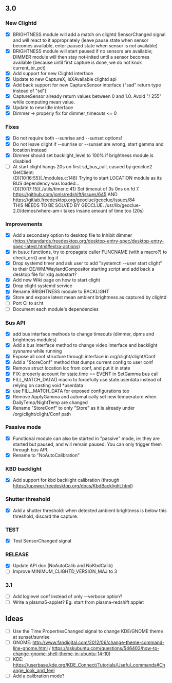 ## 3.0

### New Clightd
- [x] BRIGHTNESS module will add a match on clightd SensorChanged signal and will react to it appropriately (leave pause state when sensor becomes available, enter paused state when sensor is not available)
- [x] BRIGHTNESS module will start paused if no sensors are available; DIMMER module will then stay not-inited until a sensor becomes available (because until first capture is done, we do not knok current_br_pct)
- [x] Add support for new Clightd interface
- [x] Update to new CaptureX, IsXAvailable clightd api
- [x] Add back support for new CaptureSensor interface ("sad" return type instead of "sd")
- [x] CaptureSensor already return values between 0 and 1.0. Avoid "/ 255" while computing mean value.
- [x] Update to new Idle interface
- [x] Dimmer -> properly fix for dimmer_timeouts <= 0

### Fixes
- [x] Do not require both --sunrise and --sunset options!
- [x] Do not leave clight if --sunrise or --sunset are wrong, start gamma and location instead
- [x] Dimmer should set backlight_level to 100% if brightness module is disabled
- [ ] At start clight hangs 20s on first sd_bus_call, casued by geoclue2 GetClient:  
(D)[10:16:55]{./modules.c:148}  Trying to start LOCATION module as its BUS dependency was loaded...  
(D)[10:17:15]{./utils/timer.c:41}       Set timeout of 3s 0ns on fd 7.  
https://github.com/jonls/redshift/issues/645 AND https://gitlab.freedesktop.org/geoclue/geoclue/issues/84  
THIS NEEDS TO BE SOLVED BY GEOCLUE. /usr/lib/geoclue-2.0/demos/where-am-i takes insane amount of time too (20s)  

### Improvements
- [x] Add a secondary option to desktop file to Inhibit dimmer (https://standards.freedesktop.org/desktop-entry-spec/desktop-entry-spec-latest.html#extra-actions)
- [x] in bus.c functions, try to propagate caller FUNCNAME (with a macro?) to check_err() and log it
- [x] Drop systemd timer and ask user to add "systemctl --user start clight" to their DE/WM/WaylandCompositor starting script and add back a desktop file for xdg autostart?
- [x] Add new Wiki page on how to start clight
- [x] Drop clight systemd service
- [x] Rename BRIGHTNESS module to BACKLIGHT
- [x] Store and expose latest mean ambient brightness as captured by clightd
- [ ] Port CI to sr.ht
- [ ] Document each module's dependencies

### Bus API
- [x] add bus interface methods to change timeouts (dimmer, dpms and brightness modules)
- [x] Add a bus interface method to change video interface and backlight sysname while running
- [x] Expose all conf structure through interface in org/clight/clight/Conf
- [x] Add a "StoreConf" method that dumps current config to user conf
- [x] Remove struct location loc from conf, and put it in state
- [x] FIX: properly account for state.time == EVENT in SetGamma bus call
- [x] FILL_MATCH_DATA() macro to forcefully use state.userdata instead of relying on casting void *userdata
- [x] use FILL_MATCH_DATA for exposed configurations too
- [x] Remove ApplyGamma and automatically set new temperature when DailyTemp/NightTemp are changed
- [x] Rename "StoreConf" to only "Store" as it is already under /org/clight/clight/Conf path

### Passive mode
- [x] Functional module can also be started in "passive" mode, ie: they are started but paused, and will remain paused. You can only trigger them through bus API.
- [x] Rename to "NoAutoCalibration"

### KBD backlight
- [x] Add support for kbd backlight calibration (through https://upower.freedesktop.org/docs/KbdBacklight.html)

### Shutter threshold
- [x] Add a shutter threshold: when detected ambient brightness is below this threshold, discard the capture.


### TEST
- [x] Test SensorChanged signal

### RELEASE
- [x] Update API doc (NoAutoCalib and NoKbdCalib)
- [ ] Improve MINIMUM_CLIGHTD_VERSION_MAJ to 3

### 3.1

- [ ] Add loglevel conf instead of only --verbose option?
- [ ] Write a plasma5-applet? Eg: start from plasma-redshift applet

## Ideas
- [ ] Use the Time PropertiesChanged signal to change KDE/GNOME theme at sunset/sunrise 
- [ ] GNOME: http://www.fandigital.com/2012/06/change-theme-command-line-gnome.html / https://askubuntu.com/questions/546402/how-to-change-gnome-shell-theme-in-ubuntu-14-10)
- [ ] KDE: https://userbase.kde.org/KDE_Connect/Tutorials/Useful_commands#Change_look_and_feel
- [ ] Add a calibration mode?
